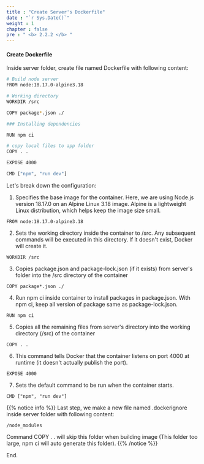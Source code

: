 ```yaml
---
title : "Create Server's Dockerfile"
date : "`r Sys.Date()`"
weight : 1
chapter : false
pre : " <b> 2.2.2 </b> "
---
```




#### Create Dockerfile
Inside server folder, create file named Dockerfile with following content:
```bash
# Build node server
FROM node:18.17.0-alpine3.18

# Working directory
WORKDIR /src

COPY package*.json ./

### Installing dependencies

RUN npm ci

# copy local files to app folder
COPY . .

EXPOSE 4000

CMD ["npm", "run dev"]
```

Let's break down the configuration:

1. Specifies the base image for the container. Here, we are using Node.js version 18.17.0 on an Alpine Linux 3.18 image. Alpine is a lightweight Linux distribution, which helps keep the image size small.

```
FROM node:18.17.0-alpine3.18
```
2. Sets the working directory inside the container to /src. Any subsequent commands will be executed in this directory. If it doesn't exist, Docker will create it.
```
WORKDIR /src
```
3. Copies package.json and package-lock.json (if it exists) from server's folder into the /src directory of the container
```
COPY package*.json ./
```

4. Run npm ci inside container to install packages in package.json. With npm ci, keep all version of package same as package-lock.json.
```
RUN npm ci
```

5. Copies all the remaining files from server's directory into the working directory (/src) of the container
```
COPY . .
```

6. This command tells Docker that the container listens on port 4000 at runtime (it doesn't actually publish the port).
```
EXPOSE 4000
```

7. Sets the default command to be run when the container starts.
```
CMD ["npm", "run dev"]
```

{{% notice info %}}
Last step, we make a new file named .dockerignore inside server folder with following content:
```
/node_modules
```
Command COPY . . will skip this folder when building image (This folder too large, npm ci will auto generate this folder).
{{% /notice %}}

End.